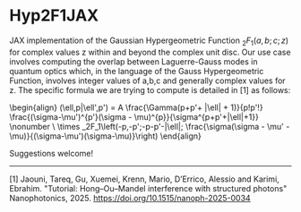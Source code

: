 # Hyp2F1JAX
JAX implementation of the Gaussian Hypergeometric Function $_2F_1(a,b;c;z)$ for complex values z within and beyond the complex unit disc. Our use case involves computing the overlap between Laguerre-Gauss modes in quantum optics which, in the language of the Gauss Hypergeometric Function, involves integer values of a,b,c and generally complex values for z. The specific formula we are trying to compute is detailed in [1] as follows: 

\begin{align}
    (\ell,p|\ell',p') = A \frac{\Gamma(p+p'+ |\ell| + 1)}{p!p'!} \frac{(\sigma-\mu')^{p'}(\sigma - \mu)^{p}}{\sigma^{p+p'+|\ell|+1}} \nonumber \\ \times _2F_1\left(-p,-p';-p-p'-|\ell|; \frac{\sigma(\sigma - \mu' - \mu)}{(\sigma-\mu')(\sigma-\mu)}\right) 
\end{align}

Suggestions welcome! 

---
[1] Jaouni, Tareq, Gu, Xuemei, Krenn, Mario, D’Errico, Alessio and Karimi, Ebrahim. "Tutorial: Hong–Ou–Mandel interference with structured photons" Nanophotonics, 2025. https://doi.org/10.1515/nanoph-2025-0034






